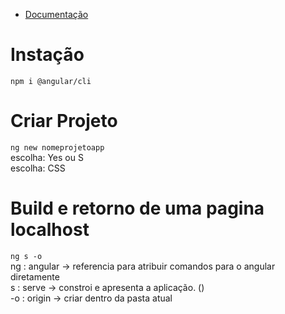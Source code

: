 
 - [Documentação](https://angular.io/docs)

# Instação
`npm i @angular/cli` 

# Criar Projeto
`ng new nomeprojetoapp`<br>
escolha: Yes ou S <br>
escolha: CSS <br>

# Build e retorno de uma pagina localhost
`ng s -o` <br>
ng	: angular -> referencia para atribuir comandos para o angular diretamente <br>
s 	: serve -> constroi e apresenta a aplicação. () <br>
-o	: origin -> criar dentro da pasta atual <br>
